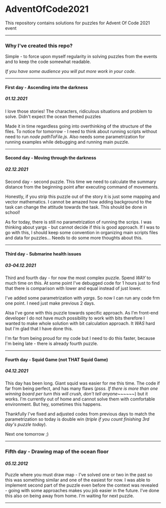 # AdventOfCode2021
This repository contains solutions for puzzles for Advent Of Code 2021 event

___
### Why I've created this repo?
Simple - to force upon myself regularity in solving puzzles from the events and to keep the code somewhat readable.


_If you have some audience you will put more work in your code_.

---
#### First day - Ascending into the darkness
##### _01.12.2021_
I love those stories! The characters, ridiculous situations and problem to solve. Didn't expect the ocean themed puzzles 

Made it in time regardless going into overthinking of the structure of the files. To notice for tomorrow - I need to think
about running scripts without need to run _node pathToFile.js_. Also needs some parametrization for running examples while
debugging and running main puzzle. 

---

#### Second day - Moving through the darkness
##### _02.12.2021_
Second day - second puzzle. This time we need to calculate the summary distance from the beginning point after executing 
command of movements. 

Honestly, if you strip this puzzle out of the story it is just some mapping and vector mathematics. I cannot be amazed 
how adding background to the task can change the attitude towards the task. This should be done in school!

As for today, there is still no parametrization of running the scrips. I was thinking about yargs - but cannot decide if 
this is good approach. If I was to go with this, I should keep some convention in organizing main scripts files and data for puzzles...
Needs to do some more thoughts about this.

---

#### Third day - Submarine health issues
##### _03-04.12.2021_

Third and fourth day - for now the most complex puzzle. Spend _WAY_ to much time on this. At some point I've debugged code for 1 hours just to find 
that there is comparison with lower and equal instead of just lower.

I've added some parametrization with _*yargs*_. So now I can run any code frm one point. I need just make previous 2 days.

Alsa I've gone with this puzzle towards specific approach. As I'm front-end developer I do not have much possibility to work with bits
therefore I wanted to make whole solution with bit calculation approach. It _*WAS*_ hard but I'm glad that I have done this.

I'm far from being proud for my code but I need to do this faster, because I'm being late - there is already fourth puzzle.

---

#### Fourth day - Squid Game (not THAT Squid Game)
##### _04.12.2021_

This day has been long. Giant squid was easier for me this time. The code if far from being perfect, and has many flaws
(_psss. If there is more than one winning board per turn this will crush, don't tell anyone~~~~~~_) but it works. I'm currently out of home
and cannot solve them with comfortable environment. But hey, sometimes this happens. 

Thankfully I've fixed and adjusted codes from previous days to match the parametrization so today is double win
(_triple if you count finishing 3rd day's puzzle today_).

Next one tomorrow ;)

---

### Fifth day - Drawing map of the ocean floor
#### _05.12.2012_

Puzzle where you must draw map - I've solved one or two in the past so this was something similar and one of the easiest for now.
I was able to implement second part of the puzzle even before the context was revealed - going with some approaches 
makes you job easier in the future. I've done this also on being away from home. I'm waiting for next puzzle.

---
